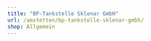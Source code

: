 ```yaml
---
title: "BP-Tankstelle Sklenar GmbH"
url: /amstetten/bp-tankstelle-sklenar-gmbh/
shop: Allgemein
---
```

